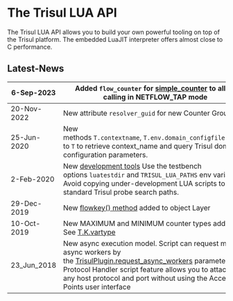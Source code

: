 # The Trisul LUA API

The Trisul LUA API allows you to build your own powerful tooling on top of the Trisul platform. The embedded LuaJIT interpreter offers almost close to C performance.

## Latest-News

| 6-Sep-2023  | Added `flow_counter` for [simple_counter](/docs/lua/FRONT-END-SCRIPTS/simple-counter#Structure) to allow calling in NETFLOW_TAP mode                                                                                                                                                                                |
| ----------- | ------------------------------------------------------------------------------------------------------------------------------------------------------------------------------------------------------------------------------------------------------------------------------------------------------------------- |
| 20-Nov-2022 | New attribute `resolver_guid` for new Counter Groups                                                                                                                                                                                                                                                                |
| 25-Jun-2020 | New methods `T.contextname`, `T.env.domain_configfile` added to `T` to retrieve context_name and query Trisul domain configuration parameters.                                                                                                                                                                      |
| 2-Feb-2020  | New [development tools](/docs/lua/developer-env) Use the testbench options `luatestdir` and `TRISUL_LUA_PATHS` env variable. Avoid copying under-development LUA scripts to standard Trisul probe search paths.                                                                                                     |
| 29-Dec-2019 | New [flowkey() method](/docs/lua/TOP-LEVEL-LUA-OBJECT/object-layer) added to object Layer                                                                                                                                                                                                                           |
| 10-Oct-2019 | New MAXIMUM and MINIMUM counter types added. See [T.K.vartype](/docs/lua/TOP-LEVEL-LUA-OBJECT/object-global#constantstkvartype)                                                                                                                                                                                     |
| 23_Jun_2018 | New async execution model. Script can request more async workers by the [TrisulPlugin.request_async_workers](/docs/lua/scripting-basics#structure-of-a-lua-script) parameter. New Protocol Handler script feature allows you to attach to any host protocol and port without using the Access Points user interface |

